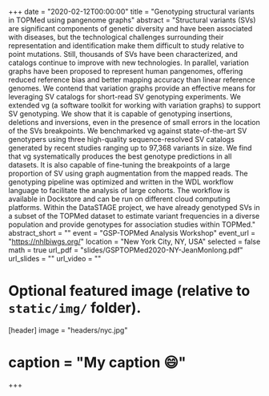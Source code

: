+++
date = "2020-02-12T00:00:00"
title = "Genotyping structural variants in TOPMed using pangenome graphs"
abstract = "Structural variants (SVs) are significant components of genetic diversity and have been associated with diseases, but the technological challenges surrounding their representation and identification make them difficult to study relative to point mutations. Still, thousands of SVs have been characterized, and catalogs continue to improve with new technologies. In parallel, variation graphs have been proposed to represent human pangenomes, offering reduced reference bias and better mapping accuracy than linear reference genomes. We contend that variation graphs provide an effective means for leveraging SV catalogs for short-read SV genotyping experiments. We extended vg (a software toolkit for working with variation graphs) to support SV genotyping. We show that it is capable of genotyping insertions, deletions and inversions, even in the presence of small errors in the location of the SVs breakpoints. We benchmarked vg against state-of-the-art SV genotypers using three high-quality sequence-resolved SV catalogs generated by recent studies ranging up to 97,368 variants in size. We find that vg systematically produces the best genotype predictions in all datasets. It is also capable of fine-tuning the breakpoints of a large proportion of SV using graph augmentation from the mapped reads. The genotyping pipeline was optimized and written in the WDL workflow language to facilitate the analysis of large cohorts. The workflow is available in Dockstore and can be run on different cloud computing platforms. Within the DataSTAGE project, we have already genotyped SVs in a subset of the TOPMed dataset to estimate variant frequencies in a diverse population and provide genotypes for association studies within TOPMed."
abstract_short = ""
event = "GSP-TOPMed Analysis Workshop"
event_url = "https://nhlbiwgs.org/"
location = "New York City, NY, USA"
selected = false
math = true
url_pdf = "slides/GSPTOPMed2020-NY-JeanMonlong.pdf"
url_slides = ""
url_video = ""
# Optional featured image (relative to `static/img/` folder).
[header]
image = "headers/nyc.jpg"
# caption = "My caption :smile:"
+++
